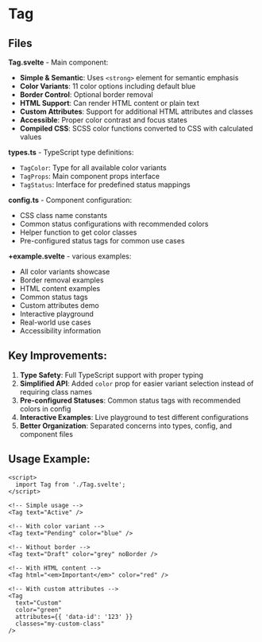 # Tag

## Files

**Tag.svelte** - Main component:

- **Simple & Semantic**: Uses `<strong>` element for semantic emphasis
- **Color Variants**: 11 color options including default blue
- **Border Control**: Optional border removal
- **HTML Support**: Can render HTML content or plain text
- **Custom Attributes**: Support for additional HTML attributes and classes
- **Accessible**: Proper color contrast and focus states
- **Compiled CSS**: SCSS color functions converted to CSS with calculated values

**types.ts** - TypeScript type definitions:

- `TagColor`: Type for all available color variants
- `TagProps`: Main component props interface
- `TagStatus`: Interface for predefined status mappings

**config.ts** - Component configuration:

- CSS class name constants
- Common status configurations with recommended colors
- Helper function to get color classes
- Pre-configured status tags for common use cases

**+example.svelte** - various examples:

- All color variants showcase
- Border removal examples
- HTML content examples
- Common status tags
- Custom attributes demo
- Interactive playground
- Real-world use cases
- Accessibility information

## Key Improvements:

1. **Type Safety**: Full TypeScript support with proper typing
2. **Simplified API**: Added `color` prop for easier variant selection instead of requiring class names
3. **Pre-configured Statuses**: Common status tags with recommended colors in config
4. **Interactive Examples**: Live playground to test different configurations
5. **Better Organization**: Separated concerns into types, config, and component files

## Usage Example:

```svelte
<script>
  import Tag from './Tag.svelte';
</script>

<!-- Simple usage -->
<Tag text="Active" />

<!-- With color variant -->
<Tag text="Pending" color="blue" />

<!-- Without border -->
<Tag text="Draft" color="grey" noBorder />

<!-- With HTML content -->
<Tag html="<em>Important</em>" color="red" />

<!-- With custom attributes -->
<Tag 
  text="Custom" 
  color="green"
  attributes={{ 'data-id': '123' }}
  classes="my-custom-class"
/>
```
